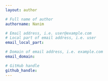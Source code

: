 ```yaml
---
layout: author

# Full name of author
authorname: Nanim

# Email address, i.e. user@example.com
# Local part of email address, i.e. user
email_local_part:

# Domain of email address, i.e. example.com
email_domain: 

# GitHub handle
github_handle: 
---
```

